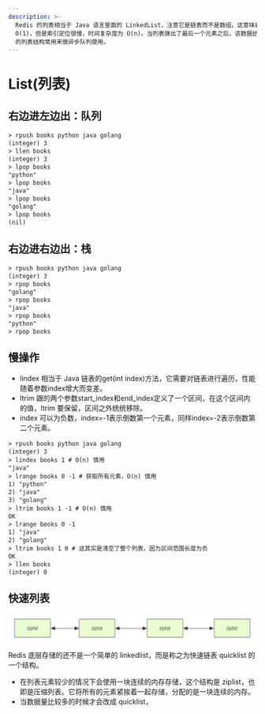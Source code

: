 ```yaml
---
description: >-
  Redis 的列表相当于 Java 语言里面的 LinkedList，注意它是链表而不是数组。这意味着 list 的插入和删除操作非常快，时间复杂度为
  O(1)，但是索引定位很慢，时间复杂度为 O(n)。当列表弹出了最后一个元素之后，该数据结构自动被删除，内存被回收。Redis
  的列表结构常用来做异步队列使用。
---
```


# List\(列表\)

## 右边进左边出：队列 

```text
> rpush books python java golang
(integer) 3
> llen books
(integer) 3
> lpop books
"python"
> lpop books
"java"
> lpop books
"golang"
> lpop books
(nil)
```

## 右边进右边出：栈 

```text
> rpush books python java golang
(integer) 3
> rpop books
"golang"
> rpop books
"java"
> rpop books
"python"
> rpop books
```

## 慢操作

* lindex 相当于 Java 链表的get\(int index\)方法，它需要对链表进行遍历，性能随着参数index增大而变差。 
* ltrim 跟的两个参数start\_index和end\_index定义了一个区间，在这个区间内的值，ltrim 要保留，区间之外统统移除。
* index 可以为负数，index=-1表示倒数第一个元素，同样index=-2表示倒数第二个元素。

```text
> rpush books python java golang
(integer) 3
> lindex books 1 # O(n) 慎用
"java"
> lrange books 0 -1 # 获取所有元素，O(n) 慎用
1) "python"
2) "java"
3) "golang"
> ltrim books 1 -1 # O(n) 慎用
OK
> lrange books 0 -1
1) "java"
2) "golang"
> ltrim books 1 0 # 这其实是清空了整个列表，因为区间范围长度为负
OK
> llen books
(integer) 0
```

## 快速列表

![](../../../.gitbook/assets/kuai-su-lian-biao-.png)

Redis 底层存储的还不是一个简单的 linkedlist，而是称之为快速链表 quicklist 的一个结构。 

* 在列表元素较少的情况下会使用一块连续的内存存储，这个结构是 ziplist，也即是压缩列表。它将所有的元素紧挨着一起存储，分配的是一块连续的内存。
* 当数据量比较多的时候才会改成 quicklist，

